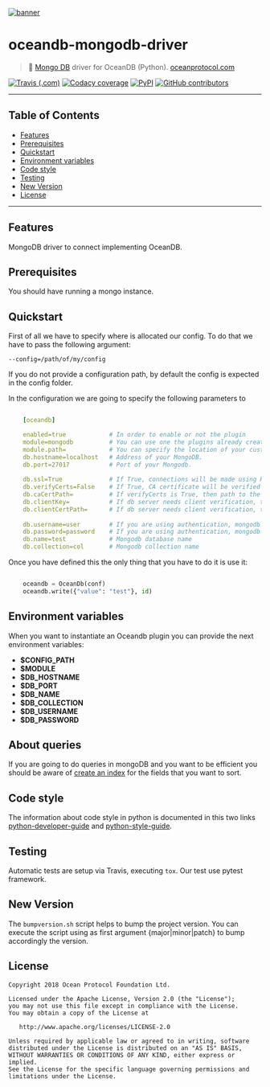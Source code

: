 [![banner](https://raw.githubusercontent.com/oceanprotocol/art/master/github/repo-banner%402x.png)](https://oceanprotocol.com)

# oceandb-mongodb-driver

>    🐳  [Mongo DB](https://www.mongodb.com/) driver for OceanDB (Python).
>    [oceanprotocol.com](https://oceanprotocol.com)

[![Travis (.com)](https://img.shields.io/travis/com/oceanprotocol/oceandb-mongodb-driver.svg)](https://travis-ci.com/oceanprotocol/oceandb-mongodb-driver)
[![Codacy coverage](https://img.shields.io/codacy/coverage/6b8d544ca5064cfeb00e679b265f5ac9.svg)](https://app.codacy.com/project/ocean-protocol/oceandb-mongodb-driver/dashboard)
[![PyPI](https://img.shields.io/pypi/v/oceandb-mongodb-driver.svg)](https://pypi.org/project/oceandb-mongodb-driver/)
[![GitHub contributors](https://img.shields.io/github/contributors/oceanprotocol/oceandb-mongodb-driver.svg)](https://github.com/oceanprotocol/oceandb-mongodb-driver/graphs/contributors)

---

## Table of Contents

  - [Features](#features)
  - [Prerequisites](#prerequisites)
  - [Quickstart](#quickstart)
  - [Environment variables](#environment-variables)
  - [Code style](#code-style)
  - [Testing](#testing)
  - [New Version](#new-version)
  - [License](#license)

---

## Features

MongoDB driver to connect implementing OceanDB.

## Prerequisites

You should have running a mongo instance.

## Quickstart

First of all we have to specify where is allocated our config.
To do that we have to pass the following argument:

```
--config=/path/of/my/config
```

If you do not provide a configuration path, by default the config is expected in the config folder.

In the configuration we are going to specify the following parameters to

```yaml

    [oceandb]

    enabled=true            # In order to enable or not the plugin
    module=mongodb          # You can use one the plugins already created. Currently we have mongodb and bigchaindb.
    module.path=            # You can specify the location of your custom plugin.
    db.hostname=localhost   # Address of your MongoDB.
    db.port=27017           # Port of your Mongodb.
    
    db.ssl=True             # If True, connections will be made using HTTPS, else using HTTP
    db.verifyCerts=False    # If True, CA certificate will be verified
    db.caCertPath=          # If verifyCerts is True, then path to the CA cert should be provided here
    db.clientKey=           # If db server needs client verification, then provide path to your client key
    db.clientCertPath=      # If db server needs client verification, then provide path to your client certificate
   
    db.username=user        # If you are using authentication, mongodb username.
    db.password=password    # If you are using authentication, mongodb password.
    db.name=test            # Mongodb database name
    db.collection=col       # Mongodb collection name

```

Once you have defined this the only thing that you have to do it is use it:

```python

    oceandb = OceanDb(conf)
    oceandb.write({"value": "test"}, id)

```

## Environment variables

When you want to instantiate an Oceandb plugin you can provide the next environment variables:

- **$CONFIG_PATH** 
- **$MODULE** 
- **$DB_HOSTNAME** 
- **$DB_PORT**
- **$DB_NAME**
- **$DB_COLLECTION**
- **$DB_USERNAME**
- **$DB_PASSWORD**


## About queries

If you are going to do queries in mongoDB and you want to be efficient you should be aware of [create an index](https://docs.mongodb.com/manual/reference/method/db.collection.createIndex/) for
the fields that you want to sort.

## Code style

The information about code style in python is documented in this two links [python-developer-guide](https://github.com/oceanprotocol/dev-ocean/blob/master/doc/development/python-developer-guide.md)
and [python-style-guide](https://github.com/oceanprotocol/dev-ocean/blob/master/doc/development/python-style-guide.md).
    
## Testing

Automatic tests are setup via Travis, executing `tox`.
Our test use pytest framework.

## New Version

The `bumpversion.sh` script helps to bump the project version. You can execute the script using as first argument {major|minor|patch} to bump accordingly the version.

## License

```
Copyright 2018 Ocean Protocol Foundation Ltd.

Licensed under the Apache License, Version 2.0 (the "License");
you may not use this file except in compliance with the License.
You may obtain a copy of the License at

   http://www.apache.org/licenses/LICENSE-2.0

Unless required by applicable law or agreed to in writing, software
distributed under the License is distributed on an "AS IS" BASIS,
WITHOUT WARRANTIES OR CONDITIONS OF ANY KIND, either express or implied.
See the License for the specific language governing permissions and
limitations under the License.
